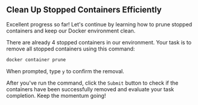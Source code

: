 ## Clean Up Stopped Containers Efficiently

Excellent progress so far! Let's continue by learning how to prune stopped containers and keep our Docker environment clean.

There are already 4 stopped containers in our environment. Your task is to remove all stopped containers using this command:

```Bash
docker container prune
```

When prompted, type `y` to confirm the removal.

After you've run the command, click the `Submit` button to check if the containers have been successfully removed and evaluate your task completion. Keep the momentum going!